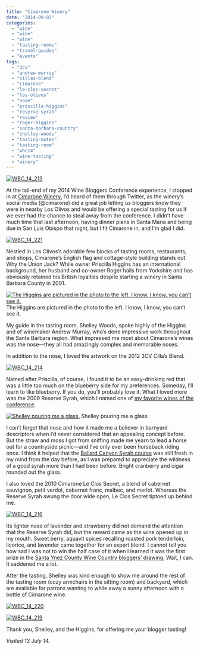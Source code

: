 ```yaml
---
title: "Cimarone Winery"
date: "2014-09-02"
categories:
  - "wine"
  - "wine"
  - "wine"
  - "tasting-rooms"
  - "travel-guides"
  - "events"
tags:
  - "3cv"
  - "andrew-murray"
  - "cillas-blend"
  - "cimarone"
  - "le-clos-secret"
  - "los-olivos"
  - "nose"
  - "priscilla-higgins"
  - "reserve-syrah"
  - "review"
  - "roger-higgins"
  - "santa-barbara-country"
  - "shelley-woods"
  - "tasting-notes"
  - "tasting-room"
  - "wbc14"
  - "wine-tasting"
  - "winery"
---
```


[![WBC_14_213](http://www.rebeccagomezfarrell.com/wp-content/uploads/2014/08/WBC_14_213-332x500.jpg)](http://www.rebeccagomezfarrell.com/2014/09/cimarone-winery-los-olivos-wine/wbc_14_213/)

At the tail-end of my 2014 Wine Bloggers Conference experience, I stopped in at [Cimarone Winery.](http://www.cimarone.com/) I’d heard of them through Twitter, as the winery’s social media (@cimarone) did a great job letting us bloggers know they were in nearby Los Olivos and would be offering a special tasting for us if we ever had the chance to steal away from the conference. I didn’t have much time that last afternoon, having dinner plans in Santa Maria and being due in San Luis Obispo that night, but I fit Cimarone in, and I’m glad I did.

[![WBC_14_221](http://www.rebeccagomezfarrell.com/wp-content/uploads/2014/08/WBC_14_221-500x332.jpg)](http://www.rebeccagomezfarrell.com/2014/09/cimarone-winery-los-olivos-wine/wbc_14_221/)

Nestled in Los Olivos’s adorable few blocks of tasting rooms, restaurants, and shops, Cimarone’s English flag and cottage-style building stands out. Why the Union Jack? While owner Priscilla Higgins has an international background, her husband and co-owner Roger hails from Yorkshire and has obviously retained his British loyalties despite starting a winery in Santa Barbara County in 2001.




<div class="caption">

[![The Higgins are pictured in the photo to the left. I know, I know, you can’t see it.](http://www.rebeccagomezfarrell.com/wp-content/uploads/2014/08/WBC_14_218-500x332.jpg)](http://www.rebeccagomezfarrell.com/2014/09/cimarone-winery-los-olivos-wine/wbc_14_218/) The Higgins are pictured in the photo to the left. I know, I know, you can’t see it.</div>


My guide in the tasting room, Shelley Woods, spoke highly of the Higgins and of winemaker Andrew Murray, who’s done impressive work throughout the Santa Barbara region. What impressed me most about Cimarone’s wines was the nose—they all had amazingly complex and memorable noses.

In addition to the nose, I loved the artwork on the 2012 3CV Cilla’s Blend.

[![WBC_14_214](http://www.rebeccagomezfarrell.com/wp-content/uploads/2014/08/WBC_14_214-332x500.jpg)](http://www.rebeccagomezfarrell.com/2014/09/cimarone-winery-los-olivos-wine/wbc_14_214/)

Named after Priscilla, of course, I found it to be an easy-drinking red that was a little too much on the blueberry side for my preferences. Someday, I’ll learn to like blueberry. If you do, you’ll probably love it. What I loved more was the 2009 Reserve Syrah, which I named one of [my favorite wines of the conference](http://www.rebeccagomezfarrell.com/2014/07/wbc-14-best-wines/).




<div class="caption">

[![Shelley pouring me a glass.](http://www.rebeccagomezfarrell.com/wp-content/uploads/2014/08/WBC_14_215-332x500.jpg)](http://www.rebeccagomezfarrell.com/2014/09/cimarone-winery-los-olivos-wine/wbc_14_215-2/) Shelley pouring me a glass.</div>


I can’t forget that nose and how it made me a believer in barnyard descriptors when I’d never considered that an appealing concept before. But the straw and moss I got from sniffing made me yearn to lead a horse out for a countryside picnic—and I’ve only ever been horseback riding once. I think it helped that the [Ballard Canyon Syrah course](http://www.rebeccagomezfarrell.com/2014/08/wbc14-syrahs-of-the-ballard-canyon-ava/) was still fresh in my mind from the day before, as I was prepared to appreciate the wildness of a good syrah more than I had been before. Bright cranberry and cigar rounded out the glass.

I also loved the 2010 Cimarone Le Clos Secret, a blend of cabernet sauvignon, petit verdot, cabernet franc, malbec, and merlot. Whereas the Reserve Syrah swung the door wide open, Le Clos Secret tiptoed up behind me.

[![WBC_14_216](http://www.rebeccagomezfarrell.com/wp-content/uploads/2014/08/WBC_14_216-332x500.jpg)](http://www.rebeccagomezfarrell.com/2014/09/cimarone-winery-los-olivos-wine/wbc_14_216/)

Its lighter nose of lavender and strawberry did not demand the attention that the Reserve Syrah did, but the reward came as the wine opened up in my mouth. Sweet berry, aquavit spices recalling roasted pork tenderloin, licorice, and lavender came together for an expert blend. I cannot tell you how sad I was not to win the half case of it when I learned it was the first prize in the [Santa Ynez County Wine Country bloggers’ drawing.](http://santaynezwinecountry.com/page?pageid=AAC4CDA4-09CB-438B-B0EF-2F784FB66188) Wait, I can. It saddened me a lot.

After the tasting, Shelley was kind enough to show me around the rest of the tasting room (cozy armchairs in the sitting room) and backyard, which are available for patrons wanting to while away a sunny afternoon with a bottle of Cimarone wine.

[![WBC_14_220](http://www.rebeccagomezfarrell.com/wp-content/uploads/2014/08/WBC_14_220-500x332.jpg)](http://www.rebeccagomezfarrell.com/2014/09/cimarone-winery-los-olivos-wine/wbc_14_220/)

[![WBC_14_219](http://www.rebeccagomezfarrell.com/wp-content/uploads/2014/08/WBC_14_219-500x332.jpg)](http://www.rebeccagomezfarrell.com/2014/09/cimarone-winery-los-olivos-wine/wbc_14_219/)

Thank you, Shelley, and the Higgins, for offering me your blogger tasting!

_Visited 13 July 14._
